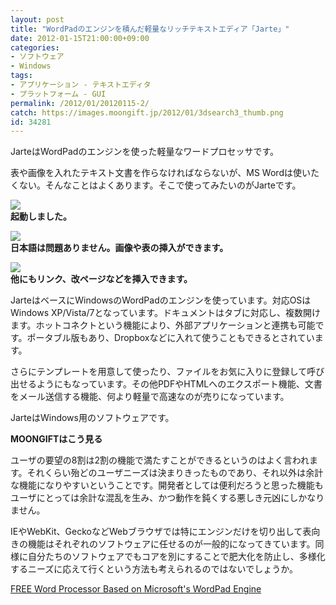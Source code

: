 ```yaml
---
layout: post
title: "WordPadのエンジンを積んだ軽量なリッチテキストエディア「Jarte」"
date: 2012-01-15T21:00:00+09:00
categories:
- ソフトウェア
- Windows
tags: 
- アプリケーション - テキストエディタ
- プラットフォーム - GUI
permalink: /2012/01/20120115-2/
catch: https://images.moongift.jp/2012/01/3dsearch3_thumb.png
id: 34281
---
```

JarteはWordPadのエンジンを使った軽量なワードプロセッサです。

  

表や画像を入れたテキスト文書を作らなければならないが、MS Wordは使いたくない。そんなことはよくあります。そこで使ってみたいのがJarteです。

  

[![](https://images.moongift.jp/2012/01/3dsearch1_thumb.png)](https://images.moongift.jp/2012/01/3dsearch1.png)  
**起動しました。**

  

[![](https://images.moongift.jp/2012/01/3dsearch3_thumb.png)](https://images.moongift.jp/2012/01/3dsearch3.png)  
**日本語は問題ありません。画像や表の挿入ができます。**

  

[![](https://images.moongift.jp/2012/01/3dsearch4_thumb.png)](https://images.moongift.jp/2012/01/3dsearch4.png)  
**他にもリンク、改ページなどを挿入できます。**

  

JarteはベースにWindowsのWordPadのエンジンを使っています。対応OSはWindows XP/Vista/7となっています。ドキュメントはタブに対応し、複数開けます。ホットコネクトという機能により、外部アプリケーションと連携も可能です。ポータブル版もあり、Dropboxなどに入れて使うこともできるとされています。

  
<!--more-->  

さらにテンプレートを用意して使ったり、ファイルをお気に入りに登録して呼び出せるようにもなっています。その他PDFやHTMLへのエクスポート機能、文書をメール送信する機能、何より軽量で高速なのが売りになっています。

  

JarteはWindows用のソフトウェアです。

  
  
  

**MOONGIFTはこう見る**

  

ユーザの要望の8割は2割の機能で満たすことができるというのはよく言われます。それくらい殆どのユーザニーズは決まりきったものであり、それ以外は余計な機能になりやすいということです。開発者としては便利だろうと思った機能もユーザにとっては余計な混乱を生み、かつ動作を鈍くする悪しき元凶にしかなりません。

  

IEやWebKit、GeckoなどWebブラウザでは特にエンジンだけを切り出して表向きの機能はそれぞれのソフトウェアに任せるのが一般的になってきています。同様に自分たちのソフトウェアでもコアを別にすることで肥大化を防止し、多様化するニーズに応えて行くという方法も考えられるのではないでしょうか。

  

[FREE Word Processor Based on Microsoft's WordPad Engine](http://www.jarte.com/)

